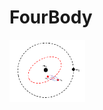 # FourBody
<img src="FourBody.png" alt="Schematic configuration of the four-body system" height="100">

